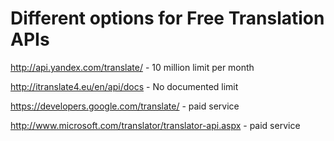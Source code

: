 Different options for Free Translation APIs
=============

http://api.yandex.com/translate/ - 10 million limit per month

http://itranslate4.eu/en/api/docs - No documented limit

https://developers.google.com/translate/ - paid service

http://www.microsoft.com/translator/translator-api.aspx - paid service

